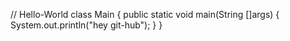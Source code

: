 // Hello-World
class Main
{
public static void main(String []args)
{  
         System.out.println("hey git-hub");
}
}
